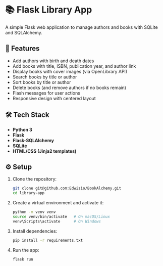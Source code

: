 # 📚 Flask Library App

A simple Flask web application to manage authors and books with SQLite and SQLAlchemy.

## 🚀 Features
- Add authors with birth and death dates  
- Add books with title, ISBN, publication year, and author link  
- Display books with cover images (via OpenLibrary API)  
- Search books by title or author  
- Sort books by title or author  
- Delete books (and remove authors if no books remain)  
- Flash messages for user actions  
- Responsive design with centered layout  

## 🛠️ Tech Stack
- **Python 3**
- **Flask**
- **Flask-SQLAlchemy**
- **SQLite**
- **HTML/CSS (Jinja2 templates)**

## ⚙️ Setup
1. Clone the repository:
   ```bash
   git clone git@github.com:Edwizio/BookAlchemy.git
   cd library-app

2. Create a virtual environment and activate it:
   ```bash  
   python -m venv venv
   source venv/bin/activate   # On macOS/Linux
   venv\Scripts\activate      # On Windows
   
3. Install dependencies:
   ```bash 
   pip install -r requirements.txt

4. Run the app:
   ```bash
   flask run

